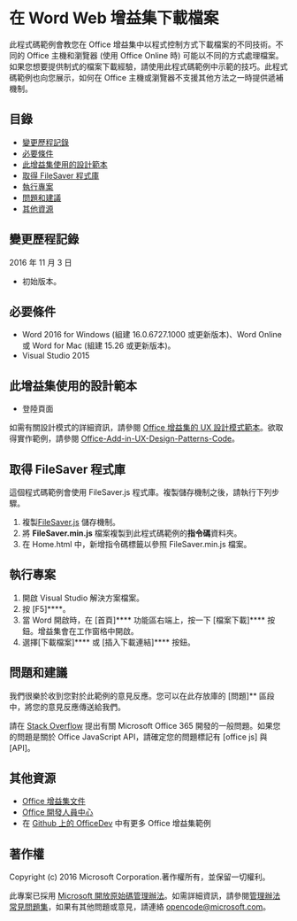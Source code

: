 # <a name="download-files-in-a-word-web-add-in"></a>在 Word Web 增益集下載檔案

此程式碼範例會教您在 Office 增益集中以程式控制方式下載檔案的不同技術。不同的 Office 主機和瀏覽器 (使用 Office Online 時) 可能以不同的方式處理檔案。如果您想要提供制式的檔案下載經驗，請使用此程式碼範例中示範的技巧。此程式碼範例也向您展示，如何在 Office 主機或瀏覽器不支援其他方法之一時提供遞補機制。 

## <a name="table-of-contents"></a>目錄
* [變更歷程記錄](#change-history)
* [必要條件](#prerequisites)
* [此增益集使用的設計範本](#design-templates-used-in-this-add-in)
* [取得 FileSaver 程式庫](#get-the-filesaver-library)
* [執行專案](#run-the-project)
* [問題和建議](#questions-and-comments)
* [其他資源](#additional-resources)

## <a name="change-history"></a>變更歷程記錄

2016 年 11 月 3 日

* 初始版本。

## <a name="prerequisites"></a>必要條件

* Word 2016 for Windows (組建 16.0.6727.1000 或更新版本)、Word Online 或 Word for Mac (組建 15.26 或更新版本)。
* Visual Studio 2015 

## <a name="design-templates-used-in-this-add-in"></a>此增益集使用的設計範本

- 登陸頁面

如需有關設計模式的詳細資訊，請參閱 [Office 增益集的 UX 設計模式範本](https://dev.office.com/docs/add-ins/design/ux-design-patterns)。欲取得實作範例，請參閱 [Office-Add-in-UX-Design-Patterns-Code](https://github.com/OfficeDev/Office-Add-in-UX-Design-Patterns-Code)。

## <a name="get-the-filesaver-library"></a>取得 FileSaver 程式庫 

這個程式碼範例會使用 FileSaver.js 程式庫。複製儲存機制之後，請執行下列步驟。 

1. 複製[FileSaver.js](https://github.com/eligrey/FileSaver.js/) 儲存機制。
2. 將 **FileSaver.min.js** 檔案複製到此程式碼範例的**指令碼**資料夾。
3. 在 Home.html 中，新增指令碼標籤以參照 FileSaver.min.js 檔案。
 

## <a name="run-the-project"></a>執行專案

1. 開啟 Visual Studio 解決方案檔案。 
2. 按 [F5]****。 
3. 當 Word 開啟時，在 [首頁]**** 功能區右端上，按一下 [檔案下載]**** 按鈕。增益集會在工作窗格中開啟。
4. 選擇[下載檔案]**** 或 [插入下載連結]**** 按鈕。

## <a name="questions-and-comments"></a>問題和建議

我們很樂於收到您對於此範例的意見反應。您可以在此存放庫的 [問題]** 區段中，將您的意見反應傳送給我們。

請在 [Stack Overflow](http://stackoverflow.com/questions/tagged/office-js+API) 提出有關 Microsoft Office 365 開發的一般問題。如果您的問題是關於 Office JavaScript API，請確定您的問題標記有 [office js] 與 [API]。

## <a name="additional-resources"></a>其他資源

* [Office 增益集文件](https://dev.office.com/docs/add-ins/overview/office-add-ins)
* [Office 開發人員中心](http://dev.office.com/)
* 在 [Github 上的 OfficeDev](https://github.com/officedev) 中有更多 Office 增益集範例

## <a name="copyright"></a>著作權
Copyright (c) 2016 Microsoft Corporation.著作權所有，並保留一切權利。



此專案已採用 [Microsoft 開放原始碼管理辦法](https://opensource.microsoft.com/codeofconduct/)。如需詳細資訊，請參閱[管理辦法常見問題集](https://opensource.microsoft.com/codeofconduct/faq/)，如果有其他問題或意見，請連絡 [opencode@microsoft.com](mailto:opencode@microsoft.com)。
